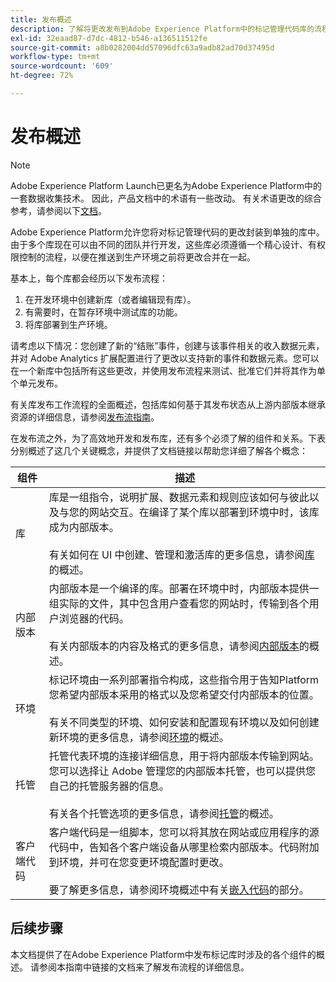 ```yaml
---
title: 发布概述
description: 了解将更改发布到Adobe Experience Platform中的标记管理代码库的流程。
exl-id: 32eaad87-d7dc-4812-b546-a136511512fe
source-git-commit: a8b0282004dd57096dfc63a9adb82ad70d37495d
workflow-type: tm+mt
source-wordcount: '609'
ht-degree: 72%

---
```


# 发布概述

>[!NOTE]
>
>Adobe Experience Platform Launch已更名为Adobe Experience Platform中的一套数据收集技术。 因此，产品文档中的术语有一些改动。 有关术语更改的综合参考，请参阅以下[文档](../../term-updates.md)。

Adobe Experience Platform允许您将对标记管理代码的更改封装到单独的库中。 由于多个库现在可以由不同的团队并行开发，这些库必须遵循一个精心设计、有权限控制的流程，以便在推送到生产环境之前将更改合并在一起。

基本上，每个库都会经历以下发布流程：

1. 在开发环境中创建新库（或者编辑现有库）。
1. 有需要时，在暂存环境中测试库的功能。
1. 将库部署到生产环境。

请考虑以下情况：您创建了新的“结账”事件，创建与该事件相关的收入数据元素，并对 Adobe Analytics 扩展配置进行了更改以支持新的事件和数据元素。您可以在一个新库中包括所有这些更改，并使用发布流程来测试、批准它们并将其作为单个单元发布。

有关库发布工作流程的全面概述，包括库如何基于其发布状态从上游内部版本继承资源的详细信息，请参阅[发布流指南](./publishing-flow.md)。

在发布流之外，为了高效地开发和发布库，还有多个必须了解的组件和关系。下表分别概述了这几个关键概念，并提供了文档链接以帮助您详细了解各个概念：

| 组件 | 描述 |
| --- | --- |
| 库 | 库是一组指令，说明扩展、数据元素和规则应该如何与彼此以及与您的网站交互。在编译了某个库以部署到环境中时，该库成为内部版本。<br><br>有关如何在 UI 中创建、管理和激活库的更多信息，请参阅[库](./libraries.md)的概述。 |
| 内部版本 | 内部版本是一个编译的库。部署在环境中时，内部版本提供一组实际的文件，其中包含用户查看您的网站时，传输到各个用户浏览器的代码。<br><br>有关内部版本的内容及格式的更多信息，请参阅[内部版本](./builds.md)的概述。 |
| 环境 | 标记环境由一系列部署指令构成，这些指令用于告知Platform您希望内部版本采用的格式以及您希望交付内部版本的位置。<br><br>有关不同类型的环境、如何安装和配置现有环境以及如何创建新环境的更多信息，请参阅[环境](./environments.md)的概述。 |
| 托管 | 托管代表环境的连接详细信息，用于将内部版本传输到网站。您可以选择让 Adobe 管理您的内部版本托管，也可以提供您自己的托管服务器的信息。<br><br>有关各个托管选项的更多信息，请参阅[托管](./hosts/hosts-overview.md)的概述。 |
| 客户端代码 | 客户端代码是一组脚本，您可以将其放在网站或应用程序的源代码中，告知各个客户端设备从哪里检索内部版本。代码附加到环境，并可在您变更环境配置时更改。<br><br>要了解更多信息，请参阅环境概述中有关[嵌入代码](./environments.md#embed-code)的部分。 |

## 后续步骤

本文档提供了在Adobe Experience Platform中发布标记库时涉及的各个组件的概述。 请参阅本指南中链接的文档来了解发布流程的详细信息。
